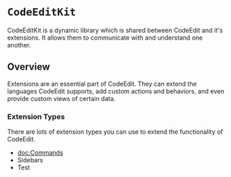 # ``CodeEditKit``

CodeEditKit is a dynamic library which is shared between CodeEdit and it's extensions. It allows them to communicate with and understand one another.

## Overview

Extensions are an essential part of CodeEdit. They can extend the languages CodeEdit supports, add custom actions and behaviors, and even provide custom views of certain data.

### Extension Types

There are lots of extension types you can use to extend the functionality of CodeEdit.

- <doc:Commands>
- Sidebars
- Test

